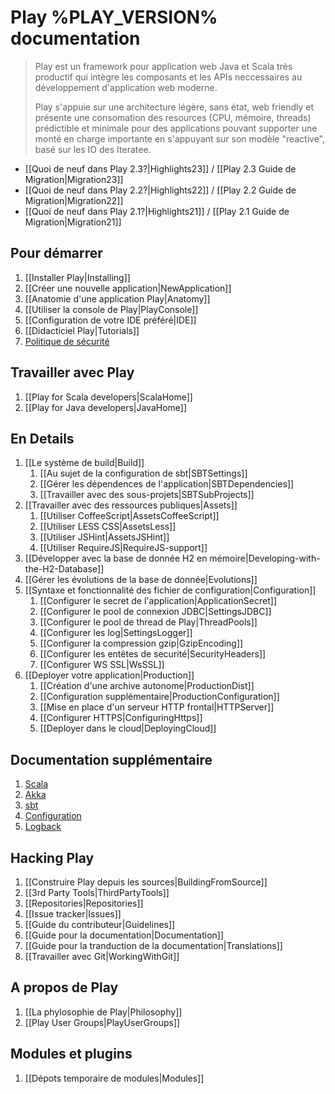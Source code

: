 <!--- Copyright (C) 2009-2013 Typesafe Inc. <http://www.typesafe.com> -->
# Play %PLAY_VERSION% documentation

> Play est un framework pour application web Java et Scala très productif qui intègre les composants et les APIs neccessaires au développement d'application web moderne. 
>
> Play s'appuie sur une architecture légère, sans état, web friendly et présente une consomation des resources (CPU, mémoire, threads) prédictible et minimale pour des applications pouvant supporter une monté en charge importante en s'appuyant sur son modèle "reactive", basé sur les IO des Iteratee.

- [[Quoi de neuf dans Play 2.3?|Highlights23]] / [[Play 2.3 Guide de Migration|Migration23]]
- [[Quoi de neuf dans Play 2.2?|Highlights22]] / [[Play 2.2 Guide de Migration|Migration22]]
- [[Quoi de neuf dans Play 2.1?|Highlights21]] / [[Play 2.1 Guide de Migration|Migration21]]

## Pour démarrer

1. [[Installer Play|Installing]]
1. [[Créer une nouvelle application|NewApplication]]
1. [[Anatomie d'une application Play|Anatomy]]
1. [[Utiliser la console de Play|PlayConsole]]
1. [[Configuration de votre IDE préféré|IDE]]
1. [[Didacticiel Play|Tutorials]]
1. [Politique de sécurité](http://www.playframework.com/code/security)

## Travailler avec Play

1. [[Play for Scala developers|ScalaHome]]
1. [[Play for Java developers|JavaHome]]

## En Details

1. [[Le système de build|Build]]
    1. [[Au sujet de la configuration de sbt|SBTSettings]]
    1. [[Gérer les dépendences de l'application|SBTDependencies]]
    1. [[Travailler avec des sous-projets|SBTSubProjects]]
1. [[Travailler avec des ressources publiques|Assets]]
    1. [[Utiliser CoffeeScript|AssetsCoffeeScript]]
    1. [[Utiliser LESS CSS|AssetsLess]]
    1. [[Utiliser JSHint|AssetsJSHint]]
    1. [[Utiliser RequireJS|RequireJS-support]]
1. [[Développer avec la base de donnée H2 en mémoire|Developing-with-the-H2-Database]]
1. [[Gérer les évolutions de la base de donnée|Evolutions]]
1. [[Syntaxe et fonctionnalité des fichier de configuration|Configuration]]
    1. [[Configurer le secret de l'application|ApplicationSecret]]
    1. [[Configurer le pool de connexion JDBC|SettingsJDBC]]
    1. [[Configurer le pool de thread de Play|ThreadPools]]
    1. [[Configurer les log|SettingsLogger]]
    1. [[Configurer la compression gzip|GzipEncoding]]
    1. [[Configurer les entêtes de securité|SecurityHeaders]]
    1. [[Configurer WS SSL|WsSSL]]
1. [[Deployer votre application|Production]]
    1. [[Création d'une archive autonome|ProductionDist]]
    1. [[Configuration supplémentaire|ProductionConfiguration]]
    1. [[Mise en place d'un serveur HTTP frontal|HTTPServer]]
    1. [[Configurer HTTPS|ConfiguringHttps]]
    1. [[Deployer dans le cloud|DeployingCloud]]

## Documentation supplémentaire

1. [Scala](http://docs.scala-lang.org/)
1. [Akka](http://akka.io/docs/)
1. [sbt](http://www.scala-sbt.org/0.13/tutorial/index.html)
1. [Configuration](https://github.com/typesafehub/config)
1. [Logback](http://logback.qos.ch/documentation.html)

## Hacking Play

1. [[Construire Play depuis les sources|BuildingFromSource]]
1. [[3rd Party Tools|ThirdPartyTools]]
1. [[Repositories|Repositories]]
1. [[Issue tracker|Issues]]
1. [[Guide du contributeur|Guidelines]]
1. [[Guide pour la documentation|Documentation]]
1. [[Guide pour la tranduction de la documentation|Translations]]
1. [[Travailler avec Git|WorkingWithGit]]

## A propos de Play

1. [[La phylosophie de Play|Philosophy]]
1. [[Play User Groups|PlayUserGroups]]

## Modules et plugins

1. [[Dépots temporaire de modules|Modules]]

